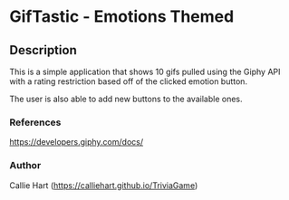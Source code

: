 # GifTastic - Emotions Themed

## Description

This is a simple application that shows 10 gifs pulled using the Giphy API with a rating restriction based off of the clicked emotion button. 

The user is also able to add new buttons to the available ones.

### References

https://developers.giphy.com/docs/

### Author

Callie Hart (https://calliehart.github.io/TriviaGame)
